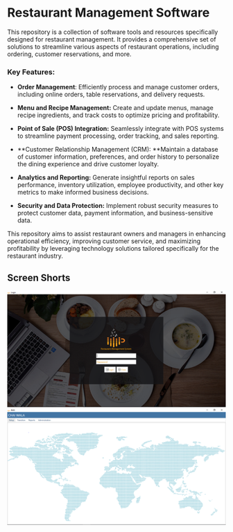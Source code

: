 # Restaurant Management Software

This repository is a collection of software tools and resources specifically designed for restaurant management. It provides a comprehensive set of solutions to streamline various aspects of restaurant operations, including ordering, customer reservations, and more.


### Key Features:

- **Order Management**: Efficiently process and manage customer orders, including online orders, table reservations, and delivery requests.

- **Menu and Recipe Management:** Create and update menus, manage recipe ingredients, and track costs to optimize pricing and profitability.

- **Point of Sale (POS) Integration:** Seamlessly integrate with POS systems to streamline payment processing, order tracking, and sales reporting.

- **Customer Relationship Management (CRM): **Maintain a database of customer information, preferences, and order history to personalize the dining experience and drive customer loyalty.

- **Analytics and Reporting:** Generate insightful reports on sales performance, inventory utilization, employee productivity, and other key metrics to make informed business decisions.

- **Security and Data Protection:** Implement robust security measures to protect customer data, payment information, and business-sensitive data.

This repository aims to assist restaurant owners and managers in enhancing operational efficiency, improving customer service, and maximizing profitability by leveraging technology solutions tailored specifically for the restaurant industry.


## Screen Shorts
[![Login](https://github.com/AkberAhmedAnsari/RMS/blob/master/RMS_Picture/Picture_1.PNG "Login")](https://github.com/AkberAhmedAnsari/RMS/blob/master/RMS_Picture/Picture_1.PNG "Login")[![Main](RMS_Picture/Picture_2.PNG "Main")](RMS_Picture/Picture_2.PNG "Main")
